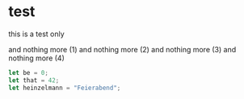 # test
this is a test only

and nothing more (1)
and nothing more (2)
and nothing more (3)
and nothing more (4)

```javascript
let be = 0;
let that = 42;
let heinzelmann = "Feierabend";
```
